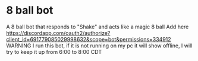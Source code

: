 # 8 ball bot
 A 8 ball bot that responds to "Shake" and acts like a magic 8 ball
Add here https://discordapp.com/oauth2/authorize?client_id=691779085029998632&scope=bot&permissions=334912
WARNING I run this bot, if it is not running on my pc it will show offline, I will try to keep it up from 6:00 to 8:00 CDT
